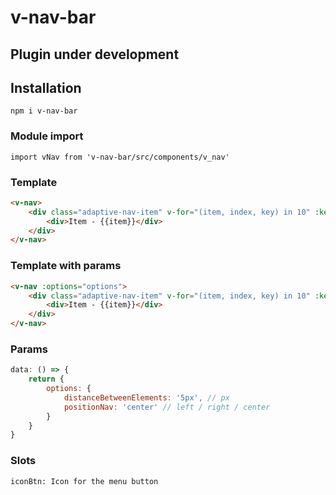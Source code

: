 # v-nav-bar

## Plugin under development

## Installation
```
npm i v-nav-bar
```

### Module import
```
import vNav from 'v-nav-bar/src/components/v_nav'
```
### Template
```html
<v-nav>
    <div class="adaptive-nav-item" v-for="(item, index, key) in 10" :key="key">
        <div>Item - {{item}}</div>
    </div>
</v-nav>
```
### Template with params
```html
<v-nav :options="options">
    <div class="adaptive-nav-item" v-for="(item, index, key) in 10" :key="key">
        <div>Item - {{item}}</div>
    </div>
</v-nav>
```
### Params
```js
data: () => {
    return {
        options: {
            distanceBetweenElements: '5px', // px
            positionNav: 'center' // left / right / center
        }
    }
}
```
### Slots
```
iconBtn: Icon for the menu button
```
